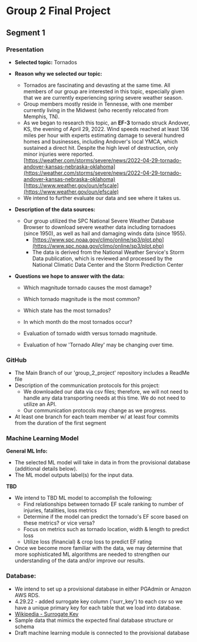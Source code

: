 # Group 2 Final Project

## Segment 1 

### Presentation
   - **Selected topic:**
       Tornados
   - **Reason why we selected our topic:**  
     - Tornados are fascinating and devasting at the same time. All members of our group are interested in this topic, especially given that we are currently experiencing spring severe weather season. 
     - Group members mostly reside in Tennesse, with one member currently living in the Midwest (who recently relocated from Memphis, TN).
     - As we began to research this topic, an **EF-3** tornado struck Andover, KS, the evening of April 29, 2022. Wind speeds reached at least 136 miles per hour with experts estimating damage to several hundred homes and businesses, including Andover's local YMCA, which sustained a direct hit. Despite the high level of destruction, only minor injuries were reported.      
     [https://weather.com/storms/severe/news/2022-04-29-tornado-andover-kansas-nebraska-oklahoma](https://weather.com/storms/severe/news/2022-04-29-tornado-andover-kansas-nebraska-oklahoma)
     [https://www.weather.gov/oun/efscale](https://www.weather.gov/oun/efscale)
     - We intend to further evaluate our data and see where it takes us.
     
   - **Description of the data sources:**   
     - Our group utilized the SPC National Severe Weather Database Browser to download severe weather data including tornadoes (since 1950), as well as hail and damaging winds data (since 1955). 
       - [https://www.spc.noaa.gov/climo/online/sp3/plot.php](https://www.spc.noaa.gov/climo/online/sp3/plot.php)
       - The data is derived from the National Weather Service's Storm Data publication, which is reviewed and processed by the National Climatic Data Center and the Storm Prediction Center
      
   - **Questions we hope to answer with the data:** 
     - Which magnitude tornado causes the most damage?

     - Which tornado magnitude is the most common?

     - Which state has the most tornados?

     - In which month do the most tornados occur? 

     - Evaluation of tornado width versus tornado magnitude.
     
     - Evaluation of how 'Tornado Alley' may be changing over time.

### GitHub
  - The Main Branch of our 'group_2_project' repository includes a ReadMe file 
  - Description of the communication protocols for this project: 
    - We downloaded our data via csv files; therefore, we will not need to handle any data transporting needs at this time. We do not need to utilize an API. 
    - Our communication protocols may change as we progress. 
  - At least one branch for each team member w/ at least four commits from the duration of the first segment

### Machine Learning Model
**General ML Info:**
  - The selected ML model will take in data in from the provisional database (additional details below). 
  - The ML model outputs label(s) for the input data.

**TBD**
   - We intend to TBD ML model to accomplish the following: 
     - Find relationships between tornado EF scale ranking to number of injuries, fatalities, loss metrics
     - Determine if the model can predict the tornado's EF score based on these metrics? or vice versa?
     - Focus on metrics such as tornado location, width & length to predict loss
     - Utilize loss (financial) & crop loss to predict EF rating
   - Once we become more familiar with the data, we may determine that more sophisticated ML algorithms are needed to strengthen our understanding of the data and/or improve our results. 

### Database:
  - We intend to set up a provisional database in either PGAdmin or Amazon AWS RDS. 
  - 4.29.22 - added surrogate key column ('surr_key') to each csv so we have a unique primary key for each table that we load into database.
  - [Wikipedia - Surrogate Key](https://en.wikipedia.org/wiki/Surrogate_key) 
  - Sample data that mimics the expected final database structure or schema
  - Draft machine learning module is connected to the provisional database
